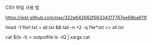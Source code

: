
CSV 파일 사용 법

https://gist.github.com/pax/322e642662f56334317767ee68ba611f

head -1 file1.txt > all.txt && tail -n +2 -q file*.txt >> all.txt


cat $(ls -t) > outputfile
ls -tQ | xargs cat


